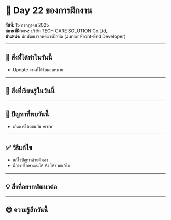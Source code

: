 # 📅 Day 22 ของการฝึกงาน
**วันที่:** 15 กรกฎาคม 2025  
**สถานที่ฝึกงาน:** บริษัท TECH CARE SOLUTION Co.Ltd,  
**ตำแหน่ง:** นักพัฒนาซอฟต์แวร์ฝึกหัด (Junior Front-End Developer)


---

## 📝 สิ่งที่ได้ทำในวันนี้
- Update งานที่ได้รับมอบหมาย

  


---

## 🎯 สิ่งที่เรียนรู้ในวันนี้

  



---

## 🤔 ปัญหาที่พบวันนี้
- เกิดการโค้ดชนกัน error
  




---

## ✅ วิธีแก้ไข
- แก้ไขปัญหาด้วยตัวเอง
- มีการปรึกษาและให้ Ai ให้ช่วยแก้ไข





---

## 💡 สิ่งที่อยากพัฒนาต่อ




---

## 😄 ความรู้สึกวันนี้

